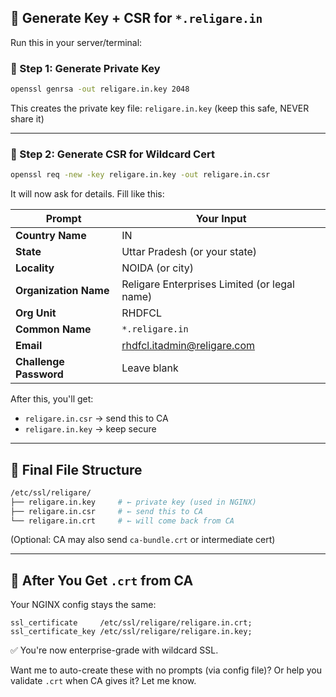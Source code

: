 
## 🔐 Generate Key + CSR for `*.religare.in`

Run this in your server/terminal:

### 📄 Step 1: Generate Private Key

```bash
openssl genrsa -out religare.in.key 2048
```

This creates the private key file:
`religare.in.key` (keep this safe, NEVER share it)

---

### 📄 Step 2: Generate CSR for Wildcard Cert

```bash
openssl req -new -key religare.in.key -out religare.in.csr
```

It will now ask for details. Fill like this:

| Prompt                 | Your Input                    |
| ---------------------- | ----------------------------- |
| **Country Name**       | IN                            |
| **State**              | Uttar Pradesh (or your state)         |
| **Locality**           | NOIDA (or city)           |
| **Organization Name**  | Religare Enterprises Limited (or legal name) |
| **Org Unit**           | RHDFCL                  |
| **Common Name**        | `*.religare.in`               |
| **Email**              | rhdfcl.itadmin@religare.com   |
| **Challenge Password** | Leave blank                   |

After this, you'll get:

* `religare.in.csr` → send this to CA
* `religare.in.key` → keep secure

---

## 📂 Final File Structure

```bash
/etc/ssl/religare/
├── religare.in.key     # ← private key (used in NGINX)
├── religare.in.csr     # ← send this to CA
└── religare.in.crt     # ← will come back from CA
```

(Optional: CA may also send `ca-bundle.crt` or intermediate cert)

---

## 🔁 After You Get `.crt` from CA

Your NGINX config stays the same:

```nginx
ssl_certificate     /etc/ssl/religare/religare.in.crt;
ssl_certificate_key /etc/ssl/religare/religare.in.key;
```

✅ You're now enterprise-grade with wildcard SSL.

Want me to auto-create these with no prompts (via config file)? Or help you validate `.crt` when CA gives it? Let me know.
